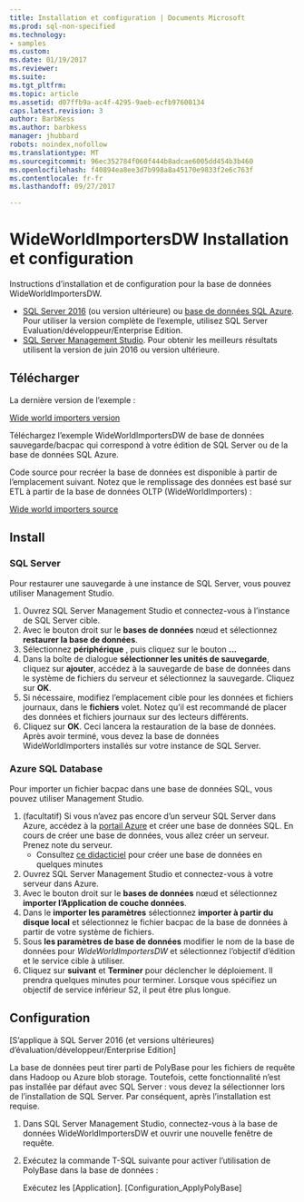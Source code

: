 ```yaml
---
title: Installation et configuration | Documents Microsoft
ms.prod: sql-non-specified
ms.technology:
- samples
ms.custom: 
ms.date: 01/19/2017
ms.reviewer: 
ms.suite: 
ms.tgt_pltfrm: 
ms.topic: article
ms.assetid: d07ffb9a-ac4f-4295-9aeb-ecfb97600134
caps.latest.revision: 3
author: BarbKess
ms.author: barbkess
manager: jhubbard
robots: noindex,nofollow
ms.translationtype: MT
ms.sourcegitcommit: 96ec352784f060f444b8adcae6005dd454b3b460
ms.openlocfilehash: f40894ea8ee3d7b998a8a45170e9833f2e6c763f
ms.contentlocale: fr-fr
ms.lasthandoff: 09/27/2017

---
```

# <a name="wideworldimportersdw-installation-and-configuration"></a>WideWorldImportersDW Installation et configuration
Instructions d’installation et de configuration pour la base de données WideWorldImportersDW.

- [SQL Server 2016](https://www.microsoft.com/evalcenter/evaluate-sql-server-2016) (ou version ultérieure) ou [base de données SQL Azure](https://azure.microsoft.com/services/sql-database/). Pour utiliser la version complète de l’exemple, utilisez SQL Server Evaluation/développeur/Enterprise Edition.
- [SQL Server Management Studio](../../ssms/download-sql-server-management-studio-ssms.md). Pour obtenir les meilleurs résultats utilisent la version de juin 2016 ou version ultérieure.

## <a name="download"></a>Télécharger

La dernière version de l’exemple :

[Wide world importers version](http://go.microsoft.com/fwlink/?LinkID=800630)

Téléchargez l’exemple WideWorldImportersDW de base de données sauvegarde/bacpac qui correspond à votre édition de SQL Server ou de la base de données SQL Azure.

Code source pour recréer la base de données est disponible à partir de l’emplacement suivant. Notez que le remplissage des données est basé sur ETL à partir de la base de données OLTP (WideWorldImporters) :

[Wide world importers source](https://github.com/Microsoft/sql-server-samples/tree/master/samples/databases/wide-world-importers/wwi-dw-database-scripts)

## <a name="install"></a>Install


### <a name="sql-server"></a>SQL Server

Pour restaurer une sauvegarde à une instance de SQL Server, vous pouvez utiliser Management Studio.

1. Ouvrez SQL Server Management Studio et connectez-vous à l’instance de SQL Server cible.
2. Avec le bouton droit sur le **bases de données** nœud et sélectionnez **restaurer la base de données**.
3. Sélectionnez **périphérique** , puis cliquez sur le bouton **...**
4. Dans la boîte de dialogue **sélectionner les unités de sauvegarde**, cliquez sur **ajouter**, accédez à la sauvegarde de base de données dans le système de fichiers du serveur et sélectionnez la sauvegarde. Cliquez sur **OK**.
5. Si nécessaire, modifiez l’emplacement cible pour les données et fichiers journaux, dans le **fichiers** volet. Notez qu’il est recommandé de placer des données et fichiers journaux sur des lecteurs différents.
6. Cliquez sur **OK**. Ceci lancera la restauration de la base de données. Après avoir terminé, vous devez la base de données WideWorldImporters installés sur votre instance de SQL Server.

### <a name="azure-sql-database"></a>Azure SQL Database

Pour importer un fichier bacpac dans une base de données SQL, vous pouvez utiliser Management Studio.

1. (facultatif) Si vous n’avez pas encore d’un serveur SQL Server dans Azure, accédez à la [portail Azure](https://portal.azure.com/) et créer une base de données SQL. En cours de créer une base de données, vous allez créer un serveur. Prenez note du serveur.
   - Consultez [ce didacticiel](https://azure.microsoft.com/documentation/articles/sql-database-get-started/) pour créer une base de données en quelques minutes
2. Ouvrez SQL Server Management Studio et connectez-vous à votre serveur dans Azure.
3. Avec le bouton droit sur le **bases de données** nœud et sélectionnez **importer l’Application de couche données**.
4. Dans le **importer les paramètres** sélectionnez **importer à partir du disque local** et sélectionnez le fichier bacpac de la base de données à partir de votre système de fichiers.
5. Sous **les paramètres de base de données** modifier le nom de la base de données pour *WideWorldImportersDW* et sélectionnez l’objectif d’édition et le service cible à utiliser.
6. Cliquez sur **suivant** et **Terminer** pour déclencher le déploiement. Il prendra quelques minutes pour terminer. Lorsque vous spécifiez un objectif de service inférieur S2, il peut être plus longue.

## <a name="configuration"></a>Configuration

[S’applique à SQL Server 2016 (et versions ultérieures) d’évaluation/développeur/Enterprise Edition]

La base de données peut tirer parti de PolyBase pour les fichiers de requête dans Hadoop ou Azure blob storage. Toutefois, cette fonctionnalité n’est pas installée par défaut avec SQL Server : vous devez la sélectionner lors de l’installation de SQL Server. Par conséquent, après l’installation est requise.

1. Dans SQL Server Management Studio, connectez-vous à la base de données WideWorldImportersDW et ouvrir une nouvelle fenêtre de requête.
2. Exécutez la commande T-SQL suivante pour activer l’utilisation de PolyBase dans la base de données :

   Exécutez les [Application]. [Configuration_ApplyPolyBase]

